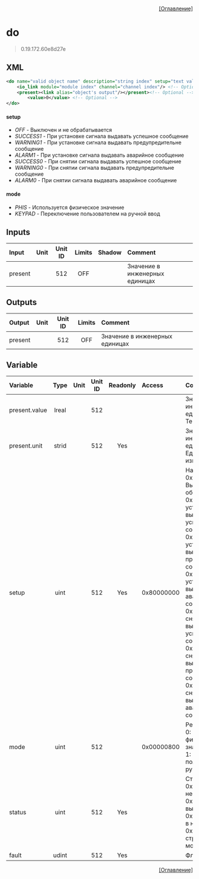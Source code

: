 <p align='right'><a href='index.html'>[Оглавление]</a></p>

# do
> 0.19.172.60e8d27e
## XML
````xml
<do name="valid object name" description="string index" setup="text value | text value | ... | text value" mode="text value" >
	<io_link module="module index" channel="channel index"/> <!-- Optional -->
	<present><link alias="object's output"/></present><!-- Optional -->
		<value>0</value> <!-- Optional -->
</do>
````

#### setup
* _OFF_  - Выключен и не обрабатывается
* _SUCCESS1_  - При установке сигнала выдавать успешное сообщение
* _WARNING1_  - При установке сигнала выдавать предупредительне сообщение
* _ALARM1_  - При установке сигнала выдавать аварийное сообщение
* _SUCCESS0_  - При снятии сигнала выдавать успешное сообщение
* _WARNING0_  - При снятии сигнала выдавать предупредительне сообщение
* _ALARM0_  - При снятии сигнала выдавать аварийное сообщение

#### mode
* _PHIS_  - Используется физическое значение
* _KEYPAD_  - Переключение пользователем на ручной ввод

## Inputs
Input | Unit | Unit ID | Limits | Shadow | Comment
:-- |:--:|:--:|:--:|:--:|:--
present |  | 512 | OFF |  | Значение в инженерных единицах

## Outputs
Output | Unit | Unit ID | Limits | Comment
:-- |:--:|:--:|:--:|:--
present |  | 512 | OFF | Значение в инженерных единицах

## Variable
Variable | Type | Unit | Unit ID | Readonly | Access | Comment
:-- |:--:|:--:|:--:|:--:|:-- |:--
present.value | lreal |  | 512 |  |   | Значение в инженерных единицах. Текущее значение
present.unit | strid |  | 512 | Yes |   | Значение в инженерных единицах. Единицы измерения
setup | uint |  | 512 | Yes | 0x80000000 | Настройка:<br/>0x0001: Выключен и не обрабатывается<br/>0x0002: При установке сигнала выдавать успешное сообщение<br/>0x0004: При установке сигнала выдавать предупредительне сообщение<br/>0x0008: При установке сигнала выдавать аварийное сообщение<br/>0x0010: При снятии сигнала выдавать успешное сообщение<br/>0x0020: При снятии сигнала выдавать предупредительне сообщение<br/>0x0040: При снятии сигнала выдавать аварийное сообщение<br/>
mode | uint |  | 512 |  | 0x00000800 | Режим:<br/>0: Используется физическое значение<br/>1: Переключение пользователем на ручной ввод<br/>
status | uint |  | 512 | Yes |   | Статус:<br/>0x0000: Статус неопределен<br/>0x0001: Сигнал выключен<br/>0x0002: Значение в норме<br/>0x0004: Выход из строя канала или модуля<br/>
fault | udint |  | 512 | Yes |   | Флаг ошибки


<p align='right'><a href='index.html'>[Оглавление]</a></p>

